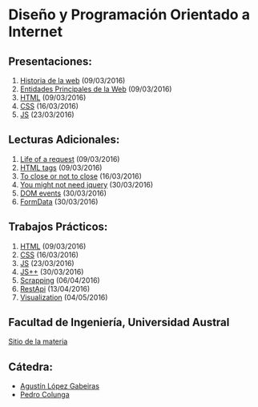 # Diseño y Programación Orientado a Internet

## Presentaciones:

1. [Historia de la web](history) (09/03/2016)
2. [Entidades Principales de la Web](entities) (09/03/2016)
3. [HTML](html) (09/03/2016)
4. [CSS](styles) (16/03/2016)
5. [JS](js) (23/03/2016)

## Lecturas Adicionales:

1. [Life of a request](http://igoro.com/archive/what-really-happens-when-you-navigate-to-a-url) (09/03/2016)
2. [HTML tags](http://www.w3schools.com/tags) (09/03/2016)
3. [To close or not to close](http://www.colorglare.com/2014/02/03/to-close-or-not-to-close.html) (16/03/2016)
4. [You might not need jquery](http://youmightnotneedjquery.com) (30/03/2016)
5. [DOM events](https://www.smashingmagazine.com/2013/11/an-introduction-to-dom-events) (30/03/2016)
6. [FormData](https://developer.mozilla.org/en-US/docs/Web/API/FormData/Using_FormData_Objects) (30/03/2016)

## Trabajos Prácticos:

1. [HTML](practice/html) (09/03/2016)
2. [CSS](practice/styles) (16/03/2016)
3. [JS](practice/js) (23/03/2016)
4. [JS++](practice/js++) (30/03/2016)
5. [Scrapping](practice/scrapping) (06/04/2016)
6. [RestApi](practice/restapi) (13/04/2016)
7. [Visualization](practice/visualization) (04/05/2016)

## Facultad de Ingeniería, Universidad Austral

[Sitio de la materia](http://facultaddeingenieria.github.io/dpoi)

## Cátedra:

* [Agustín López Gabeiras](//github.com/agustinlg)
* [Pedro Colunga](//github.com/pcolunga)
